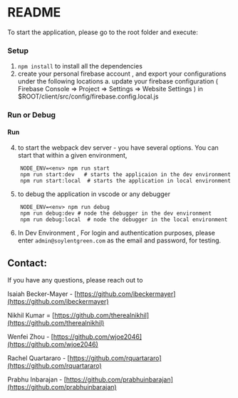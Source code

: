 # README

To start the application, please go to the root folder and execute:

### Setup

1. `npm install` to install all the dependencies
2. create your personal firebase account , and export your configurations under the following locations
   a. update your firebase configuration ( Firebase Console => Project => Settings => Website Settings ) in
   \$ROOT/client/src/config/firebase.config.local.js

### Run or Debug

#### Run

4. to start the webpack dev server - you have several options. You can start that within a given environment,

```
    NODE_ENV=<env> npm run start
    npm run start:dev   # starts the applicaion in the dev environment
    npm run start:local  # starts the application in local environment
```

5. to debug the application in vscode or any debugger

```
    NODE_ENV=<env> npm run debug
    npm run debug:dev # node the debugger in the dev environment
    npm run debug:local  # node the debugger in the local environment
```

6.  In Dev Environment , For login and authentication purposes, please enter `admin@soylentgreen.com` as the email and password, for testing.

## Contact:

If you have any questions, please reach out to

Isaiah Becker-Mayer - [https://github.com/ibeckermayer](https://github.com/ibeckermayer)

Nikhil Kumar = [https://github.com/therealnikhil](https://github.com/therealnikhil)

Wenfei Zhou - [https://github.com/wjoe2046](https://github.com/wjoe2046)

Rachel Quartararo - [https://github.com/rquartararo](https://github.com/rquartararo)

Prabhu Inbarajan - [https://github.com/prabhuinbarajan](https://github.com/prabhuinbarajan)
